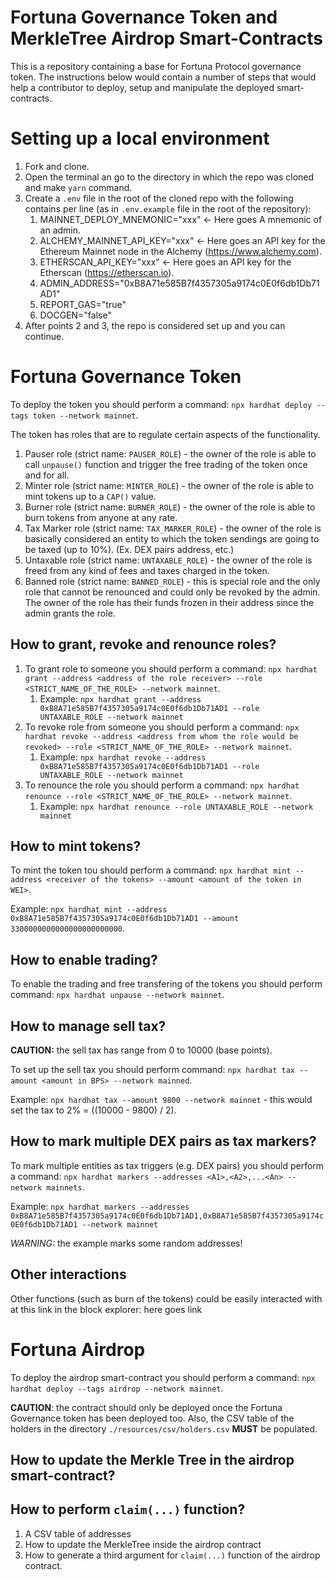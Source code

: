 # Fortuna Governance Token and MerkleTree Airdrop Smart-Contracts

This is a repository containing a base for Fortuna Protocol governance token. The instructions below would contain a number of steps that would help a contributor to deploy, setup and manipulate the deployed smart-contracts.

# Setting up a local environment

1) Fork and clone.
2) Open the terminal an go to the directory in which the repo was cloned and make `yarn` command.
3) Create a `.env` file in the root of the cloned repo with the following contains per line (as in `.env.example` file in the root of the repository):
   1) MAINNET_DEPLOY_MNEMONIC="xxx" <- Here goes A mnemonic of an admin.
   2) ALCHEMY_MAINNET_API_KEY="xxx" <- Here goes an API key for the Ethereum Mainnet node in the Alchemy (https://www.alchemy.com).
   3) ETHERSCAN_API_KEY="xxx" <- Here goes an API key for the Etherscan (https://etherscan.io).
   4) ADMIN_ADDRESS="0xB8A71e585B7f4357305a9174c0E0f6db1Db71AD1"
   5) REPORT_GAS="true"
   6) DOCGEN="false"
4) After points 2 and 3, the repo is considered set up and you can continue.

# Fortuna Governance Token

To deploy the token you should perform a command: `npx hardhat deploy --tags token --network mainnet`.

The token has roles that are to regulate certain aspects of the functionality.

1) Pauser role (strict name: `PAUSER_ROLE`) - the owner of the role is able to call `unpause()` function and trigger the free trading of the token once and for all.
2) Minter role (strict name: `MINTER_ROLE`) - the owner of the role is able to mint tokens up to a `CAP()` value.
3) Burner role (strict name: `BURNER_ROLE`) - the owner of the role is able to burn tokens from anyone at any rate.
4) Tax Marker role (strict name: `TAX_MARKER_ROLE`) - the owner of the role is basically considered an entity to which the token sendings are going to be taxed (up to 10%). (Ex. DEX pairs address, etc.)
5) Untaxable role (strict name: `UNTAXABLE_ROLE`) - the owner of the role is freed from any kind of fees and taxes charged in the token.
6) Banned role (strict name: `BANNED_ROLE`) - this is special role and the only role that cannot be renounced and could only be revoked by the admin. The owner of the role has their funds frozen in their address since the admin grants the role.

## How to grant, revoke and renounce roles?

1) To grant role to someone you should perform a command: `npx hardhat grant --address <address of the role receiver> --role <STRICT_NAME_OF_THE_ROLE> --network mainnet`. 
   1) Example: `npx hardhat grant --address 0xB8A71e585B7f4357305a9174c0E0f6db1Db71AD1 --role UNTAXABLE_ROLE --network mainnet`
2) To revoke role from someone you should perform a command: `npx hardhat revoke --address <address from whom the role would be revoked> --role <STRICT_NAME_OF_THE_ROLE> --network mainnet`.
   1) Example: `npx hardhat revoke --address 0xB8A71e585B7f4357305a9174c0E0f6db1Db71AD1 --role UNTAXABLE_ROLE --network mainnet`
3) To renounce the role you should perform a command: `npx hardhat renounce --role <STRICT_NAME_OF_THE_ROLE> --network mainnet`.
   1) Example: `npx hardhat renounce --role UNTAXABLE_ROLE --network mainnet`

## How to mint tokens?

To mint the token tou should perform a command: `npx hardhat mint --address <receiver of the tokens> --amount <amount of the token in WEI>`.

Example: `npx hardhat mint --address 0xB8A71e585B7f4357305a9174c0E0f6db1Db71AD1 --amount 3300000000000000000000000`.

## How to enable trading?

To enable the trading and free transfering of the tokens you should perform command: `npx hardhat unpause --network mainnet`.

## How to manage sell tax?

**CAUTION:** the sell tax has range from 0 to 10000 (base points).

To set up the sell tax you should perform command: `npx hardhat tax --amount <amount in BPS> --network mainned`.

Example: `npx hardhat tax --amount 9800 --network mainnet` - this would set the tax to 2% = ((10000 - 9800) / 2).

## How to mark multiple DEX pairs as tax markers?

To mark multiple entities as tax triggers (e.g. DEX pairs) you should perform a command: `npx hardhat markers --addresses <A1>,<A2>,...<An> --network mainnets`.

Example: `npx hardhat markers --addresses 0xB8A71e585B7f4357305a9174c0E0f6db1Db71AD1,0xB8A71e585B7f4357305a9174c0E0f6db1Db71AD1 --network mainnet`

*WARNING:* the example marks some random addresses!

## Other interactions

Other functions (such as burn of the tokens) could be easily interacted with at this link in the block explorer: here goes link

# Fortuna Airdrop

To deploy the airdrop smart-contract you should perform a command: `npx hardhat deploy --tags airdrop --network mainnet`. 

**CAUTION**: the contract should only be deployed once the Fortuna Governance token has been deployed too. Also, the CSV table of the holders in the directory `./resources/csv/holders.csv` **MUST** be populated.

## How to update the Merkle Tree in the airdrop smart-contract?

## How to perform `claim(...)` function?

1) A CSV table of addresses
2) How to update the MerkleTree inside the airdrop contract
3) How to generate a third argument for `claim(...)` function of the airdrop contract.
